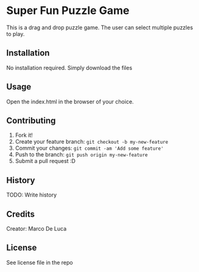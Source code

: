 # Super Fun Puzzle Game
This is a drag and drop puzzle game. The user can select multiple puzzles to play.
## Installation
No installation required. Simply download the files
## Usage
Open the index.html in the browser of your choice.
## Contributing
1. Fork it!
2. Create your feature branch: `git checkout -b my-new-feature`
3. Commit your changes: `git commit -am 'Add some feature'`
4. Push to the branch: `git push origin my-new-feature`
5. Submit a pull request :D
## History
TODO: Write history
## Credits
Creator: Marco De Luca
## License
See license file in the repo